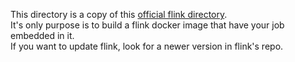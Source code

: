 This directory is a copy of this [official flink directory](https://github.com/apache/flink/tree/release-1.9.2/flink-container/docker).  
It's only purpose is to build a flink docker image that have your job embedded in it.  
If you want to update flink, look for a newer version in flink's repo.
